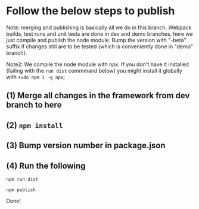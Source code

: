 # Follow the below steps to publish

Note: merging and publishing is basically all we do in this branch. 
Webpack builds, test runs and unit tests are done in dev and demo branches, here we just compile and publish the node module. 
Bump the version with "-beta" suffix if changes still are to be tested (which is conveniently done in "demo" branch).

Note2: We compile the node module with npx. 
If you don't have it installed (failing with the `run dist`
commmand below) you might install it globally with 
`sudo npm i -g npx`;

## (1) Merge all changes in the framework from dev branch to here

## (2) `npm install`
 
## (3) Bump version number in package.json

## (4) Run the following

```
npm run dist

npm publish

```

Done!



